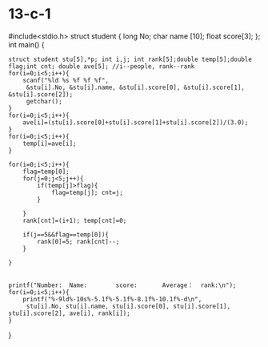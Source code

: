 # 13-c-1
#include<stdio.h>
struct student
{
	long No;
	char name [10];
	float score[3];
};
int main()
{
	
	struct student stu[5],*p; int i,j; int rank[5];double temp[5];double flag;int cnt; double ave[5]; //i--people, rank--rank
	for(i=0;i<5;i++){
		scanf("%ld %s %f %f %f",
		 &stu[i].No, &stu[i].name, &stu[i].score[0], &stu[i].score[1], &stu[i].score[2]);
		 getchar();
	}
	for(i=0;i<5;i++){
		ave[i]=(stu[i].score[0]+stu[i].score[1]+stu[i].score[2])/(3.0);
	}
	for(i=0;i<5;i++){
		temp[i]=ave[i];
	}
	 
	for(i=0;i<5;i++){
		flag=temp[0];
		for(j=0;j<5;j++){
			if(temp[j]>flag){
				flag=temp[j]; cnt=j;
			}
			
		}
		rank[cnt]=(i+1); temp[cnt]=0;
		
		if(j==5&&flag==temp[0]){
			rank[0]=5; rank[cnt]--;
		}
		
	}
	
	
	printf("Number:  Name:        score:       Average：  rank:\n");
	for(i=0;i<5;i++){
		printf("%-9ld%-10s%-5.1f%-5.1f%-8.1f%-10.1f%-d\n",
		 stu[i].No, stu[i].name, stu[i].score[0], stu[i].score[1], stu[i].score[2], ave[i], rank[i]);
	}	
 } 

 
